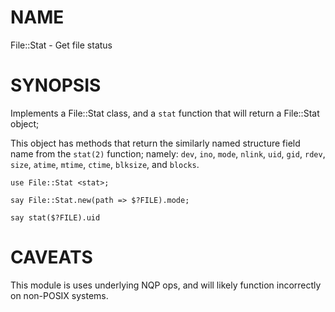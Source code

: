 NAME
====

File::Stat - Get file status

SYNOPSIS
========

Implements a File::Stat class, and a `stat` function that will return a File::Stat object;

This object has methods that return the similarly named structure field name from the `stat(2)` function; namely: `dev`, `ino`, `mode`, `nlink`, `uid`, `gid`, `rdev`, `size`, `atime`, `mtime`, `ctime`, `blksize`, and `blocks`.

```perl-6
use File::Stat <stat>;

say File::Stat.new(path => $?FILE).mode;

say stat($?FILE).uid

```

CAVEATS
=======

This module is uses underlying NQP ops, and will likely function incorrectly on non-POSIX systems.

